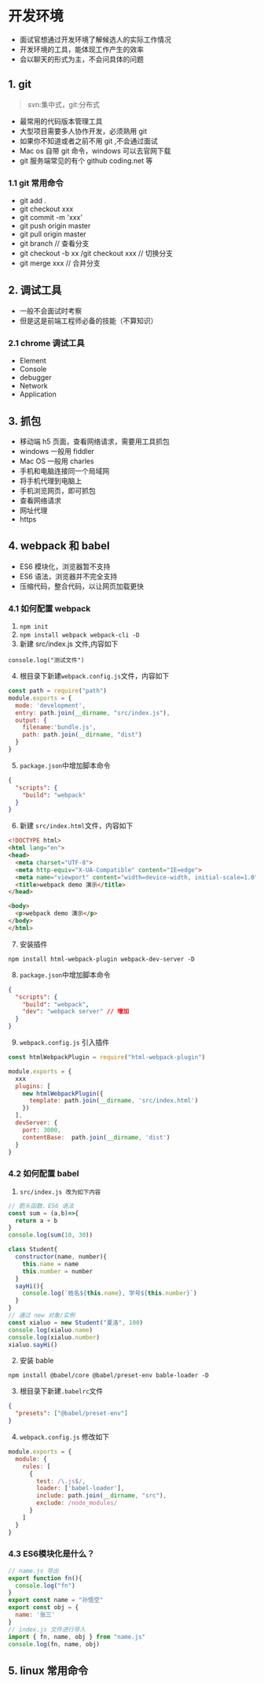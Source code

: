 # 开发环境
* 面试官想通过开发环境了解候选人的实际工作情况
* 开发环境的工具，能体现工作产生的效率
* 会以聊天的形式为主，不会问具体的问题
## 1. git
> svn:集中式，git:分布式
* 最常用的代码版本管理工具
* 大型项目需要多人协作开发，必须熟用 git 
* 如果你不知道或者之前不用 git ,不会通过面试
* Mac os 自带 git 命令，windows 可以去官网下载
* git 服务端常见的有个 github coding.net 等

### 1.1 git 常用命令
* git add . 
* git checkout xxx
* git commit -m 'xxx'
* git push origin master
* git pull origin master
* git branch // 查看分支
* git checkout -b xx /git checkout xxx // 切换分支
* git merge xxx // 合并分支
## 2. 调试工具
* 一般不会面试时考察
* 但是这是前端工程师必备的技能（不算知识）
### 2.1 chrome 调试工具
* Element
* Console
* debugger
* Network
* Application

## 3. 抓包
* 移动端 h5 页面，查看网络请求，需要用工具抓包
* windows 一般用 fiddler
* Mac OS 一般用 charles
* 手机和电脑连接同一个局域网
* 将手机代理到电脑上
* 手机浏览网页，即可抓包
* 查看网络请求
* 网址代理
* https
## 4. webpack 和 babel
* ES6 模块化，浏览器暂不支持
* ES6 语法，浏览器并不完全支持
* 压缩代码，整合代码，以让网页加载更快
### 4.1 如何配置 webpack 
1. `npm init` 
2. `npm install webpack webpack-cli -D`
3. 新建 src/index.js 文件,内容如下
```javscript
console.log("测试文件")
```
4. 根目录下新建`webpack.config.js`文件，内容如下
```javascript
const path = require("path")
module.exports = {
  mode: 'development',
  entry: path.join(__dirname, "src/index.js"),
  output: {
    filename:'bundle.js',
    path: path.join(__dirname, "dist")
  }
}
```
5. `package.json`中增加脚本命令
```json
{
  "scripts": {
    "build": "webpack"
  }
}
```
6. 新建 `src/index.html`文件，内容如下
```html 
<!DOCTYPE html>
<html lang="en">
<head>
  <meta charset="UTF-8">
  <meta http-equiv="X-UA-Compatible" content="IE=edge">
  <meta name="viewport" content="width=device-width, initial-scale=1.0">
  <title>webpack demo 演示</title>
</head>

<body>
  <p>webpack demo 演示</p>
</body>
</html>
```
7. 安装插件
```shell
npm install html-webpack-plugin webpack-dev-server -D
```
8. `package.json`中增加脚本命令
```json
{
  "scripts": {
    "build": "webpack",
    "dev": "webpack server" // 增加
  }
}
```
9. `webpack.config.js` 引入插件
```javascript
const htmlWebpackPlugin = require("html-webpack-plugin")

module.exports = {
  xxx
  plugins: [
    new htmlWebpackPlugin({
      template: path.join(__dirname, 'src/index.html') 
    })
  ],
  devServer: {
    port: 3000,
    contentBase:  path.join(__dirname, 'dist') 
  }
}
```
###  4.2 如何配置 babel
1. `src/index.js 改为如下内容`
```javascript
// 箭头函数，ES6 语法
const sum = (a,b)=>{
  return a + b
}
console.log(sum(10, 30))

class Student{
  constructor(name, number){
    this.name = name
    this.number = number
  }
  sayHi(){
    console.log(`姓名${this.name}, 学号${this.number}`)
  }
}
// 通过 new 对象/实例
const xialuo = new Student("夏洛", 100)
console.log(xialuo.name)
console.log(xialuo.number)
xialuo.sayHi()
```
2. 安装 bable 
```shell
npm install @babel/core @babel/preset-env bable-loader -D
```
3. 根目录下新建`.babelrc`文件
```json
{
  "presets": ["@babel/preset-env"]
}
```
4. `webpack.config.js` 修改如下
```javascript
module.exports = {
  module: {
    rules: [
      {
        test: /\.js$/,
        loader: ['babel-loader'],
        include: path.join(__dirname, "src"),
        exclude: /node_modules/
      }
    ]
  }
}
```
### 4.3 ES6模块化是什么？
```javascript
// name.js 导出
export function fn(){
  console.log("fn")
}
export const name = "孙悟空"
export const obj = {
  name: '张三'
}
// index.js 文件进行导入
import { fn, name, obj } from "name.js"
console.log(fn, name, obj)
```

## 5. linux 常用命令